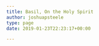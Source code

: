 ```yaml
---
title: Basil, On the Holy Spirit
author: joshuapsteele
type: page
date: 2019-01-23T22:23:17+00:00

---
```

